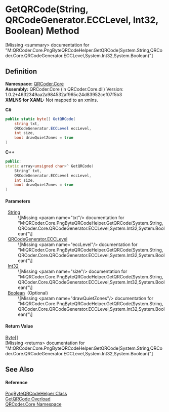 # GetQRCode(String, QRCodeGenerator.ECCLevel, Int32, Boolean) Method


\[Missing &lt;summary&gt; documentation for "M:QRCoder.Core.PngByteQRCodeHelper.GetQRCode(System.String,QRCoder.Core.QRCodeGenerator.ECCLevel,System.Int32,System.Boolean)"\]



## Definition
**Namespace:** <a href="N_QRCoder_Core.md">QRCoder.Core</a>  
**Assembly:** QRCoder.Core (in QRCoder.Core.dll) Version: 1.0.2+4632349aa2a984532af965c24d83952cef07f5b3  
**XMLNS for XAML:** Not mapped to an xmlns.

**C#**
``` C#
public static byte[] GetQRCode(
	string txt,
	QRCodeGenerator.ECCLevel eccLevel,
	int size,
	bool drawQuietZones = true
)
```
**C++**
``` C++
public:
static array<unsigned char>^ GetQRCode(
	String^ txt, 
	QRCodeGenerator.ECCLevel eccLevel, 
	int size, 
	bool drawQuietZones = true
)
```



#### Parameters
<dl><dt>  <a href="https://learn.microsoft.com/dotnet/api/system.string" target="_blank" rel="noopener noreferrer">String</a></dt><dd>\[Missing &lt;param name="txt"/&gt; documentation for "M:QRCoder.Core.PngByteQRCodeHelper.GetQRCode(System.String,QRCoder.Core.QRCodeGenerator.ECCLevel,System.Int32,System.Boolean)"\]</dd><dt>  <a href="T_QRCoder_Core_QRCodeGenerator_ECCLevel.md">QRCodeGenerator.ECCLevel</a></dt><dd>\[Missing &lt;param name="eccLevel"/&gt; documentation for "M:QRCoder.Core.PngByteQRCodeHelper.GetQRCode(System.String,QRCoder.Core.QRCodeGenerator.ECCLevel,System.Int32,System.Boolean)"\]</dd><dt>  <a href="https://learn.microsoft.com/dotnet/api/system.int32" target="_blank" rel="noopener noreferrer">Int32</a></dt><dd>\[Missing &lt;param name="size"/&gt; documentation for "M:QRCoder.Core.PngByteQRCodeHelper.GetQRCode(System.String,QRCoder.Core.QRCodeGenerator.ECCLevel,System.Int32,System.Boolean)"\]</dd><dt>  <a href="https://learn.microsoft.com/dotnet/api/system.boolean" target="_blank" rel="noopener noreferrer">Boolean</a>  (Optional)</dt><dd>\[Missing &lt;param name="drawQuietZones"/&gt; documentation for "M:QRCoder.Core.PngByteQRCodeHelper.GetQRCode(System.String,QRCoder.Core.QRCodeGenerator.ECCLevel,System.Int32,System.Boolean)"\]</dd></dl>

#### Return Value
<a href="https://learn.microsoft.com/dotnet/api/system.byte" target="_blank" rel="noopener noreferrer">Byte</a>[]  
\[Missing &lt;returns&gt; documentation for "M:QRCoder.Core.PngByteQRCodeHelper.GetQRCode(System.String,QRCoder.Core.QRCodeGenerator.ECCLevel,System.Int32,System.Boolean)"\]

## See Also


#### Reference
<a href="T_QRCoder_Core_PngByteQRCodeHelper.md">PngByteQRCodeHelper Class</a>  
<a href="Overload_QRCoder_Core_PngByteQRCodeHelper_GetQRCode.md">GetQRCode Overload</a>  
<a href="N_QRCoder_Core.md">QRCoder.Core Namespace</a>  
